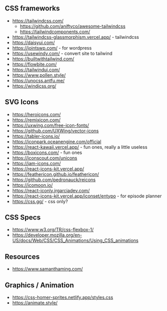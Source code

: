 
## CSS frameworks
* https://tailwindcss.com/
    * https://github.com/aniftyco/awesome-tailwindcss
    * https://tailwindcomponents.com/
* https://tailwindcss-glassmorphism.vercel.app/ - tailwindcss
* https://daisyui.com/
* https://jointswp.com/ - for wordpress
* https://usewindy.com/ - convert site to tailwind
* https://builtwithtailwind.com/
* https://flowbite.com/
* https://tailwindui.com/
* https://www.pollen.style/
* https://unocss.antfu.me/
* https://windicss.org/

## SVG Icons
* https://heroicons.com/
* https://remixicon.com/
* https://uxwing.com/free-icon-fonts/
* https://github.com/UXWing/vector-icons
* https://tabler-icons.io/
* https://iconpark.oceanengine.com/official
* https://react-kawaii.vercel.app/ - fun ones, really a little useless
* https://boxicons.com/ - fun ones
* https://iconscout.com/unicons
* https://jam-icons.com/
* https://react-icons-kit.vercel.app/
* https://feathericon.github.io/feathericon/
* https://github.com/pedronauck/reicons
* https://icomoon.io/
* https://react-iconly.jrgarciadev.com/
* https://react-icons-kit.vercel.app/iconset/entypo - for episode planner
* https://css.gg/ - css only?

## CSS Specs
* https://www.w3.org/TR/css-flexbox-1/
* https://developer.mozilla.org/en-US/docs/Web/CSS/CSS_Animations/Using_CSS_animations


## Resources
* https://www.samanthaming.com/

## Graphics / Animation 
* https://css-homer-sprites.netlify.app/styles.css
* https://animate.style/